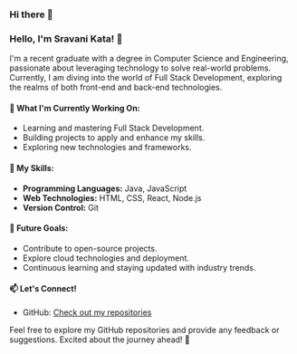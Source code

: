 ### Hi there 👋

<!--
**Katasravani/KataSravani** is a ✨ _special_ ✨ repository because its `README.md` (this file) appears on your GitHub profile.

Here are some ideas to get you started:

- 🔭 I’m currently working on 
- 🌱 I’m currently learning Full Stack Development
- 👯 I’m looking to collaborate on ...
- 🤔 I’m looking for help with ...
- 💬 Ask me about ...
- 📫 How to reach me: ...
- 😄 Pronouns: ...
- ⚡ Fun fact: ... 
-->

### Hello, I'm Sravani Kata! 👋

I'm a recent graduate with a degree in Computer Science and Engineering, passionate about leveraging technology to solve real-world problems. Currently, I am diving into the world of Full Stack Development, exploring the realms of both front-end and back-end technologies.

#### 🚀 What I'm Currently Working On:
- Learning and mastering Full Stack Development.
- Building projects to apply and enhance my skills.
- Exploring new technologies and frameworks.

#### 💼 My Skills:
- **Programming Languages:** Java, JavaScript
- **Web Technologies:** HTML, CSS, React, Node.js
- **Version Control:** Git

#### 🌱 Future Goals:
- Contribute to open-source projects.
- Explore cloud technologies and deployment.
- Continuous learning and staying updated with industry trends.

#### 📫 Let's Connect!
- GitHub: [Check out my repositories](https://github.com/katasravani)

Feel free to explore my GitHub repositories and provide any feedback or suggestions. Excited about the journey ahead! 🌟

